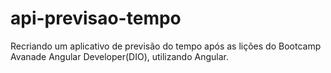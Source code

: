 # api-previsao-tempo

Recriando um aplicativo de previsão do tempo após as lições do Bootcamp Avanade Angular Developer(DIO), utilizando Angular.